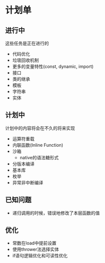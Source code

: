 # 计划单
## 进行中
这些任务是正在进行的
* 代码优化
* 垃圾回收机制
* 更多的变量特性(const, dynamic, import)
* 接口
* 类的继承
* 模板
* 字符串
* 实体

## 计划中
计划中的内容将会在不久的将来实现
* 运算符重载
* 内联函数(Inline Function)
* 沙箱
  * native的语法糖形式 
* 分版本编译
* 基本库
* 枚举
* 异常非中断编译

## 已知问题
* 递归调用的时候，错误地修改了本层函数的值

## 优化
* 常数在load中提前设置
* 使用thrower法选择实体
* if语句逻辑优化和可读性优化
